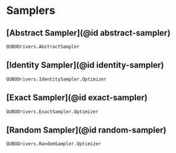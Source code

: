 # Samplers

## [Abstract Sampler](@id abstract-sampler)
```@docs
QUBODrivers.AbstractSampler
```

## [Identity Sampler](@id identity-sampler)

```@docs
QUBODrivers.IdentitySampler.Optimizer
```

## [Exact Sampler](@id exact-sampler)

```@docs
QUBODrivers.ExactSampler.Optimizer
```

## [Random Sampler](@id random-sampler)

```@docs
QUBODrivers.RandomSampler.Optimizer
```